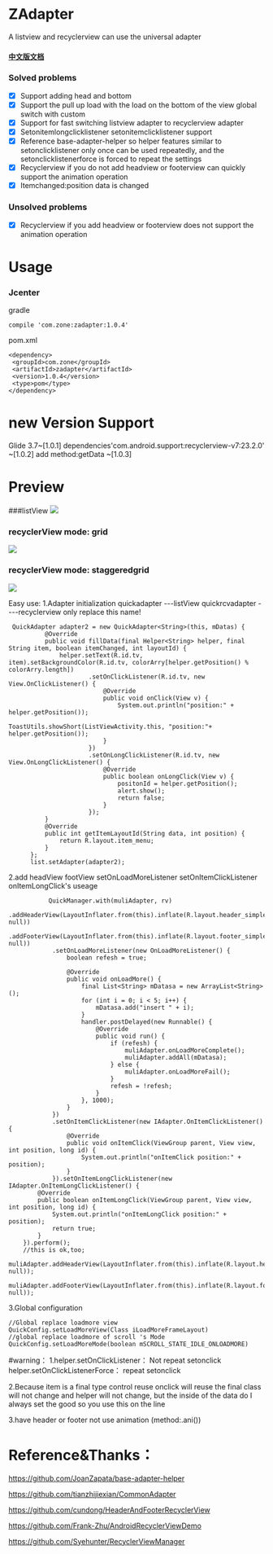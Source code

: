 # ZAdapter
A listview and recyclerview can use the universal adapter 

#### [中文版文档](./README-cn.md)

### Solved problems 
- [x] Support adding head and bottom 
- [x] Support the pull up load with the load on the bottom of the view global switch with custom
- [x] Support for fast switching listview adapter to recyclerview adapter 
- [x] Setonitemlongclicklistener setonitemclicklistener support 
- [x] Reference base-adapter-helper so helper features similar to setonclicklistener only once can be used repeatedly, and the setonclicklistenerforce is forced to repeat the settings 
- [x] Recyclerview if you do not add headview or footerview can quickly support the animation operation 
- [x] Itemchanged:position data is changed 

### Unsolved problems 
- [x] Recyclerview if you add headview or footerview does not support the animation operation

# Usage


### Jcenter
gradle

    compile 'com.zone:zadapter:1.0.4'
pom.xml

    <dependency>
     <groupId>com.zone</groupId>
     <artifactId>zadapter</artifactId>
     <version>1.0.4</version>
     <type>pom</type>
    </dependency>

# new Version Support
 Glide 3.7~[1.0.1]
 dependencies'com.android.support:recyclerview-v7:23.2.0' ~[1.0.2]
 add method:getData ~[1.0.3]

# Preview

###listView
![](./demo/listview.gif)
### recyclerView mode: grid
![](./demo/grid.gif)
### recyclerView mode: staggeredgrid
![](./demo/staggeredgrid.gif)

Easy use:
1.Adapter initialization quickadapter ---listView quickrcvadapter ----recyclerview  only replace this name!
  
     QuickAdapter adapter2 = new QuickAdapter<String>(this, mDatas) {
              @Override
              public void fillData(final Helper<String> helper, final String item, boolean itemChanged, int layoutId) {
                  helper.setText(R.id.tv, item).setBackgroundColor(R.id.tv, colorArry[helper.getPosition() % colorArry.length])
                          .setOnClickListener(R.id.tv, new View.OnClickListener() {
                              @Override
                              public void onClick(View v) {
                                  System.out.println("position:" + helper.getPosition());
                                  ToastUtils.showShort(ListViewActivity.this, "position:"+ helper.getPosition());
                              }
                          })
                          .setOnLongClickListener(R.id.tv, new View.OnLongClickListener() {
                              @Override
                              public boolean onLongClick(View v) {
                                  positonId = helper.getPosition();
                                  alert.show();
                                  return false;
                              }
                          });
              }
              @Override
              public int getItemLayoutId(String data, int position) {
                  return R.layout.item_menu;
              }
          };
          list.setAdapter(adapter2);

2.add headView footView setOnLoadMoreListener  setOnItemClickListener onItemLongClick's useage
  
               QuickManager.with(muliAdapter, rv)
                .addHeaderView(LayoutInflater.from(this).inflate(R.layout.header_simple, null))
                .addFooterView(LayoutInflater.from(this).inflate(R.layout.footer_simple, null))
                .setOnLoadMoreListener(new OnLoadMoreListener() {
                    boolean refesh = true;

                    @Override
                    public void onLoadMore() {
                        final List<String> mDatasa = new ArrayList<String>();
                        for (int i = 0; i < 5; i++) {
                            mDatasa.add("insert " + i);
                        }
                        handler.postDelayed(new Runnable() {
                            @Override
                            public void run() {
                                if (refesh) {
                                    muliAdapter.onLoadMoreComplete();
                                    muliAdapter.addAll(mDatasa);
                                } else {
                                    muliAdapter.onLoadMoreFail();
                                }
                                refesh = !refesh;
                            }
                        }, 1000);
                    }
                })
                .setOnItemClickListener(new IAdapter.OnItemClickListener() {
                    @Override
                    public void onItemClick(ViewGroup parent, View view, int position, long id) {
                        System.out.println("onItemClick position:" + position);
                    }
                }).setOnItemLongClickListener(new IAdapter.OnItemLongClickListener() {
            @Override
            public boolean onItemLongClick(ViewGroup parent, View view, int position, long id) {
                System.out.println("onItemLongClick position:" + position);
                return true;
            }
        }).perform();
        //this is ok,too;
        muliAdapter.addHeaderView(LayoutInflater.from(this).inflate(R.layout.header_simple, null));
        muliAdapter.addFooterView(LayoutInflater.from(this).inflate(R.layout.footer_simple, null));
3.Global configuration

    //Global replace loadmore view
    QuickConfig.setLoadMoreView(Class iLoadMoreFrameLayout)
    //global replace loadmore of scroll 's Mode
    QuickConfig.setLoadMoreMode(boolean mSCROLL_STATE_IDLE_ONLOADMORE)


#warning：
1.helper.setOnClickListener：  Not repeat   setonclick
  helper.setOnClickListenerForce：  repeat setonclick

2.Because item is a final type control reuse onclick will reuse the final class will not
 change and helper will not change, but the inside of the data do I always set the good so you use this on the line

3.have header or footer not use animation (method:.ani())


# Reference&Thanks：
https://github.com/JoanZapata/base-adapter-helper

https://github.com/tianzhijiexian/CommonAdapter

https://github.com/cundong/HeaderAndFooterRecyclerView

https://github.com/Frank-Zhu/AndroidRecyclerViewDemo

https://github.com/Syehunter/RecyclerViewManager
